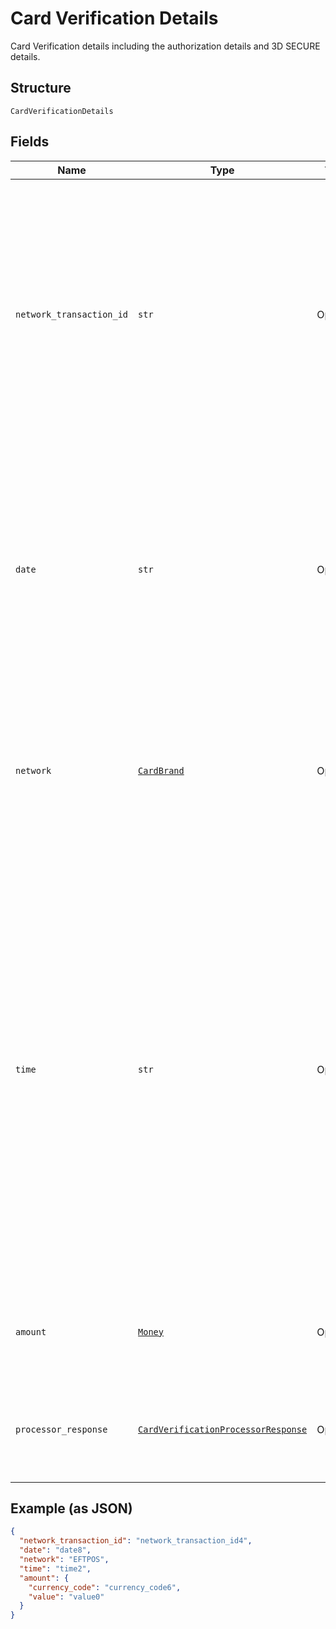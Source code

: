
# Card Verification Details

Card Verification details including the authorization details and 3D SECURE details.

## Structure

`CardVerificationDetails`

## Fields

| Name | Type | Tags | Description |
|  --- | --- | --- | --- |
| `network_transaction_id` | `str` | Optional | Transaction Identifier as given by the network to indicate a previously executed CIT authorization. Only present when authorization is successful for a verification.<br>**Constraints**: *Minimum Length*: `1`, *Maximum Length*: `1024`, *Pattern*: `^[a-zA-Z0-9-_@.:&+=*^'~#!$%()]+$` |
| `date` | `str` | Optional | The date that the transaction was authorized by the scheme. This field may not be returned for all networks. MasterCard refers to this field as "BankNet reference date".<br>**Constraints**: *Minimum Length*: `4`, *Maximum Length*: `4`, *Pattern*: `^[0-9]+$` |
| `network` | [`CardBrand`](../../doc/models/card-brand.md) | Optional | The card network or brand. Applies to credit, debit, gift, and payment cards.<br>**Constraints**: *Minimum Length*: `1`, *Maximum Length*: `255`, *Pattern*: `^[A-Z_]+$` |
| `time` | `str` | Optional | The date and time, in [Internet date and time format](https://tools.ietf.org/html/rfc3339#section-5.6). Seconds are required while fractional seconds are optional.<blockquote><strong>Note:</strong> The regular expression provides guidance but does not reject all invalid dates.</blockquote><br>**Constraints**: *Minimum Length*: `20`, *Maximum Length*: `64`, *Pattern*: `^[0-9]{4}-(0[1-9]\|1[0-2])-(0[1-9]\|[1-2][0-9]\|3[0-1])[T,t]([0-1][0-9]\|2[0-3]):[0-5][0-9]:([0-5][0-9]\|60)([.][0-9]+)?([Zz]\|[+-][0-9]{2}:[0-9]{2})$` |
| `amount` | [`Money`](../../doc/models/money.md) | Optional | The currency and amount for a financial transaction, such as a balance or payment due. |
| `processor_response` | [`CardVerificationProcessorResponse`](../../doc/models/card-verification-processor-response.md) | Optional | The processor response information for payment requests, such as direct credit card transactions. |

## Example (as JSON)

```json
{
  "network_transaction_id": "network_transaction_id4",
  "date": "date8",
  "network": "EFTPOS",
  "time": "time2",
  "amount": {
    "currency_code": "currency_code6",
    "value": "value0"
  }
}
```

